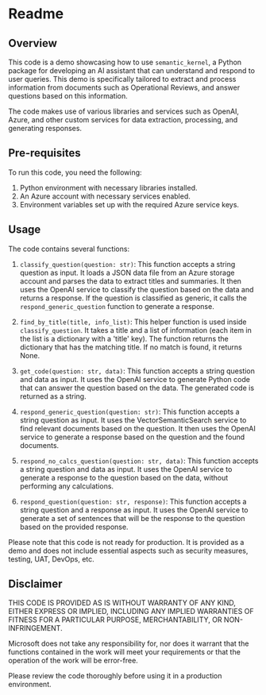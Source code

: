 # Readme  
   
## Overview  
   
This code is a demo showcasing how to use `semantic_kernel`, a Python package for developing an AI assistant that can understand and respond to user queries. This demo is specifically tailored to extract and process information from documents such as Operational Reviews, and answer questions based on this information.  
   
The code makes use of various libraries and services such as OpenAI, Azure, and other custom services for data extraction, processing, and generating responses.  
   
## Pre-requisites  
   
To run this code, you need the following:  
   
1. Python environment with necessary libraries installed.  
2. An Azure account with necessary services enabled.  
3. Environment variables set up with the required Azure service keys.  
   
## Usage  
   
The code contains several functions:  
   
1. `classify_question(question: str)`: This function accepts a string question as input. It loads a JSON data file from an Azure storage account and parses the data to extract titles and summaries. It then uses the OpenAI service to classify the question based on the data and returns a response. If the question is classified as generic, it calls the `respond_generic_question` function to generate a response.  
   
2. `find_by_title(title, info_list)`: This helper function is used inside `classify_question`. It takes a title and a list of information (each item in the list is a dictionary with a 'title' key). The function returns the dictionary that has the matching title. If no match is found, it returns None.  
   
3. `get_code(question: str, data)`: This function accepts a string question and data as input. It uses the OpenAI service to generate Python code that can answer the question based on the data. The generated code is returned as a string.  
   
4. `respond_generic_question(question: str)`: This function accepts a string question as input. It uses the VectorSemanticSearch service to find relevant documents based on the question. It then uses the OpenAI service to generate a response based on the question and the found documents.  
   
5. `respond_no_calcs_question(question: str, data)`: This function accepts a string question and data as input. It uses the OpenAI service to generate a response to the question based on the data, without performing any calculations.  
   
6. `respond_question(question: str, response)`: This function accepts a string question and a response as input. It uses the OpenAI service to generate a set of sentences that will be the response to the question based on the provided response.  
   
Please note that this code is not ready for production. It is provided as a demo and does not include essential aspects such as security measures, testing, UAT, DevOps, etc.  
   
## Disclaimer  
   
THIS CODE IS PROVIDED AS IS WITHOUT WARRANTY OF ANY KIND, EITHER EXPRESS OR IMPLIED, INCLUDING ANY IMPLIED WARRANTIES OF FITNESS FOR A PARTICULAR PURPOSE, MERCHANTABILITY, OR NON-INFRINGEMENT.  
   
Microsoft does not take any responsibility for, nor does it warrant that the functions contained in the work will meet your requirements or that the operation of the work will be error-free.  
   
Please review the code thoroughly before using it in a production environment.